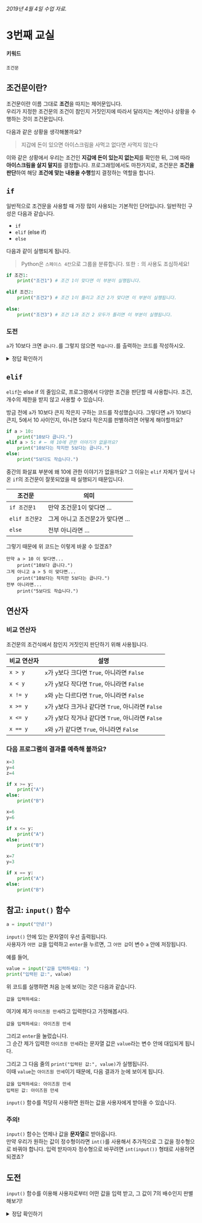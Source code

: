###### 2019년 4월 4일 수업 자료.

# 3번째 교실

#### 키워드
`조건문`

## 조건문이란?

조건문이란 이름 그대로 **조건**을 따지는 제어문입니다.  
우리가 지정한 조건문의 조건이 참인지 거짓인지에 따라서 달라지는 계산이나 상황을 수행하는 것이 조건문입니다.

다음과 같은 상황을 생각해볼까요?

> 지갑에 돈이 있으면 아이스크림을 사먹고 없다면 사먹지 않는다

이와 같은 상황에서 우리는 조건인 **지갑에 돈이 있는지 없는지**를 확인한 뒤, 그에 따라 **아이스크림을 살지 말지**를 결정합니다. 프로그래밍에서도 마찬가지로, 조건문은 **조건을 판단**하여 해당 **조건에 맞는 내용을 수행**할지 결정하는 역할을 합니다.

## `if`
일반적으로 조건문을 사용할 때 가장 많이 사용되는 기본적인 단어입니다. 일반적인 구성은 다음과 같습니다.  

* `if`
* `elif` (else if)
* `else`

다음과 같이 실행되게 됩니다.

> Python은 `스페이스 4칸`으로 그룹을 분류합니다. 또한 `:` 의 사용도 조심하세요!

```python
if 조건1:
    print("조건1") # 조건 1이 맞다면 이 부분이 실행됩니다.
    
elif 조건2:
    print("조건2") # 조건 1이 틀리고 조건 2가 맞다면 이 부분이 실행됩니다.
    
else:
    print("조건3") # 조건 1과 조건 2 모두가 틀리면 이 부분이 실행됩니다.
```

### 도전

`a`가 10보다 크면 `큽니다.`를 그렇지 않으면 `작습니다.`를 출력하는 코드를 작성하시오.


<details><summary>정답 확인하기</summary>
<p>

```python
a = 10 # 원하는대로 이 값을 바꿔보고, 여러번 실행해보세요!

if  a > 10:
    print("큽니다.")
else:
    print("작습니다.")
```
</p>
</details>

## `elif`

`elif`는 else if 의 줄임으로, 프로그램에서 다양한 조건을 판단할 때 사용합니다. 조건, 개수의 제한을 받지 않고 사용할 수 있습니다.

방금 전에 `a`가 10보다 큰지 작은지 구하는 코드를 작성했습니다. 그렇다면 `a`가 10보다 큰지, 5에서 10 사이인지, 아니면 5보다 작은지를 판별하려면 어떻게 해야할까요?

```python
if a > 10:
    print("10보다 큽니다.")
elif a > 5: # ← 왜 10에 관한 이야기가 없을까요?
    print("10보다는 작지만 5보다는 큽니다.")
else:
    print("5보다도 작습니다.")
```

중간의 화살표 부분에 왜 10에 관한 이야기가 없을까요? 그 이유는 `elif` 자체가 앞서 나온 `if`의 조건문이 잘못되었을 때 실행되기 때문입니다.


|조건문|의미|
|----|----|
|`if 조건문1`|만약 조건문1이 맞다면 ...|
|`elif 조건문2`|그게 아니고 조건문2가 맞다면 ...|
|`else`|전부 아니라면 ...|

그렇기 때문에 위 코드는 이렇게 바꿀 수 있겠죠?

```
만약 a > 10 이 맞다면...
    print("10보다 큽니다.")
그게 아니고 a > 5 이 맞다면...
    print("10보다는 작지만 5보다는 큽니다.")
전부 아니라면...
    print("5보다도 작습니다.")
```

## 연산자

### 비교 연산자

조건문의 조건식에서 참인지 거짓인지 판단하기 위해 사용됩니다.


|비교 연산자|설명|
|----|----|
|`x > y`|`x`가 `y`보다 크다면 `True`, 아니라면 `False`|
|`x < y`|`x`가 `y`보다 작다면 `True`, 아니라면 `False`|
|`x != y`|`x`와 `y`는 다르다면 `True`, 아니라면 `False`|
|`x >= y`|`x`가 `y`보다 크거나 같다면 `True`, 아니라면 `False`|
|`x <= y`|`x`가 `y`보다 작거나 같다면 `True`, 아니라면 `False`|
|`x == y`|`x`와 `y`가 같다면 `True`, 아니라면 `False`|



### 다음 프로그램의 결과를 예측해 볼까요?

```python
x=3
y=4
z=4

if x >= y:
    print("A")
else:
    print("B")
```

```python
x=6
y=6

if x <= y:
    print("A")
else:
    print("B")
```

```python
x=7
y=3

if x == y:
    print("A")
else:
    print("B")
```

## 참고: `input()` 함수
```python
a = input("안녕!")
```
`input()` 안에 있는 문자열이 우선 출력됩니다.  
사용자가 `어떤 값`을 입력하고 `enter`을 누르면, 그 `어떤 값`이 변수 `a` 안에 저장됩니다.

예를 들어,

```python
value = input("값을 입력하세요: ")
print("입력된 값:", value)
```

위 코드를 실행하면 처음 눈에 보이는 것은 다음과 같습니다.

```console
값을 입력하세요:
```

여기에 제가 `아이즈원 만세`라고 입력한다고 가정해봅시다.

```console
값을 입력하세요: 아이즈원 만세
```

그리고 `enter`을 눌렀습니다.  
그 순간 제가 입력한 `아이즈원 만세`라는 문자열 값은 `value`라는 변수 안에 대입되게 됩니다.  

그리고 그 다음 줄의 `print("입력된 값:", value)`가 실행됩니다.  
이때 `value`는 `아이즈원 만세`이기 때문에, 다음 결과가 눈에 보이게 됩니다.

```console
값을 입력하세요: 아이즈원 만세
입력된 값: 아이즈원 만세
```

`input()` 함수를 적당히 사용하면 원하는 값을 사용자에게 받아올 수 있습니다.

### 주의!  
`input()` 함수는 언제나 값을 **문자열**로 받아옵니다.  
만약 우리가 원하는 값이 정수형이라면 `int()`를 사용해서 추가적으로 그 값을 정수형으로 바꿔야 합니다.
입력 받자마자 정수형으로 바꾸려면 `int(input())` 형태로 사용하면 되겠죠?

## 도전

`input()` 함수를 이용해 사용자로부터 어떤 값을 입력 받고, 그 값이 7의 배수인지 판별해보기!

<details><summary>정답 확인하기</summary>
<p>

### 중요
* `%`가 나누기 연산자임을 기억하고 활용하기

### 정답
```python
value = int(input('숫자를 입력하세요: '))

if value % 7 == 0:
    print("7의 배수입니다")
elif:
    print("7의 배수가 아닙니다")
```
</p>
</details>